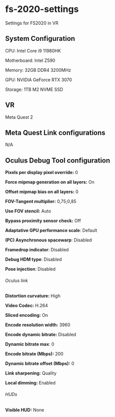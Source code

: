# fs-2020-settings
Settings for FS2020 in VR

## System Configuration
CPU: Intel Core i9 11980HK

Motherboard: Intel Z590

Memory: 32GB DDR4 3200MHz

GPU: NVIDIA GeForce RTX 3070

Storage: 1TB M2 NVME SSD

## VR
Meta Quest 2

## Meta Quest Link configurations
N/A

## Oculus Debug Tool configuration
**Pixels per display pixel override:** 0

**Force mipmap generation on all layers:** On

**Offset mipmap bias on all layers:** 0

**FOV-Tangent multiplier:** 0,75;0,85

**Use FOV stencil:** Auto

**Bypass proximity sensor check:** Off

**Adaptative GPU performance scale**: Default

**(PC) Asynchronous spacewarp**: Disabled

**Framedrop indicator**: Disabled

**Debug HDM type**: Disabled

**Pose injection**: Disabled

###### Oculus link

**Distortion curvature:** High

**Video Codec:** H.264

**Sliced encoding:** On

**Encode resolution width:** 3960

**Encode dynamic bitrate:** Disabled

**Dynamic bitrate max**: 0

**Encode bitrate (Mbps):** 200

**Dynamic bitrate offset (Mbps):** 0

**Link sharpening:** Quality 

**Local dimming:** Enabled

###### HUDs

**Visible HUD:** None

